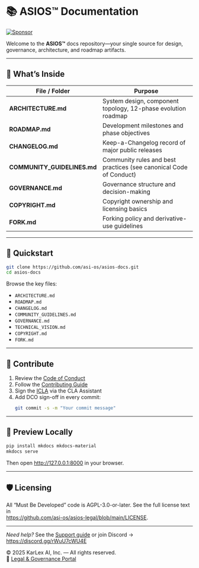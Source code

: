 
# 📚 ASIOS™ Documentation
[![Sponsor](https://img.shields.io/github/sponsors/asi-os?label=Sponsor&logo=github)](https://github.com/sponsors/asi-os)

Welcome to the **ASIOS™** docs repository—your single source for design, governance, architecture, and roadmap artifacts.

---

## 🔎 What’s Inside

| File / Folder                | Purpose                                                          |
|------------------------------|------------------------------------------------------------------|
| **ARCHITECTURE.md**          | System design, component topology, 12-phase evolution roadmap    |
| **ROADMAP.md**               | Development milestones and phase objectives                      |
| **CHANGELOG.md**             | Keep-a-Changelog record of major public releases                 |
| **COMMUNITY_GUIDELINES.md**  | Community rules and best practices (see canonical Code of Conduct)|
| **GOVERNANCE.md**            | Governance structure and decision-making                         |
| **COPYRIGHT.md**             | Copyright ownership and licensing basics                         |
| **FORK.md**                  | Forking policy and derivative-use guidelines                     |

---

## 🚀 Quickstart

```bash
git clone https://github.com/asi-os/asios-docs.git
cd asios-docs
```

Browse the key files:  
- `ARCHITECTURE.md`  
- `ROADMAP.md`  
- `CHANGELOG.md`  
- `COMMUNITY_GUIDELINES.md`  
- `GOVERNANCE.md`  
- `TECHNICAL_VISION.md`  
- `COPYRIGHT.md`  
- `FORK.md`  

---

## 🤝 Contribute

1. Review the [Code of Conduct](https://github.com/asi-os/.github/blob/main/CODE_OF_CONDUCT.md)  
2. Follow the [Contributing Guide](https://github.com/asi-os/.github/blob/main/CONTRIBUTING.md)  
3. Sign the [ICLA](https://github.com/asi-os/asios-legal/blob/main/ICLA.md) via the CLA Assistant  
4. Add DCO sign-off in every commit:  
   ```bash
   git commit -s -m "Your commit message"
   ```

---

## 📖 Preview Locally

```bash
pip install mkdocs mkdocs-material
mkdocs serve
```

Then open <http://127.0.0.1:8000> in your browser.

---

## 🛡️ Licensing

All “Must Be Developed” code is AGPL-3.0-or-later. See the full license text in  
<https://github.com/asi-os/asios-legal/blob/main/LICENSE>.

---

*Need help?* See the [Support guide](https://github.com/asi-os/.github/blob/main/SUPPORT.md) or join Discord → <https://discord.gg/rWuU7cWU4E>  

© 2025 KarLex AI, Inc. — All rights reserved.  
🔗 [Legal & Governance Portal](https://asios.ai/legal)  

